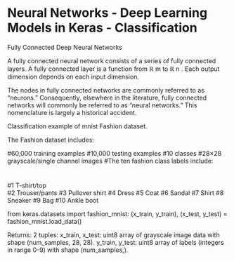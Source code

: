 # Neural Networks - Deep Learning Models in Keras - Classification 
Fully Connected Deep Neural Networks

A fully connected neural network consists of a series of fully connected layers. A fully connected layer is a function from ℝ m to ℝ n . Each output dimension depends on each input dimension. 


The nodes in fully connected networks are commonly referred to as “neurons.” Consequently, elsewhere in the literature, fully connected networks will commonly be referred to as “neural networks.” This nomenclature is largely a historical accident.


Classification example of mnist Fashion dataset.


The Fashion dataset includes:

#60,000 training examples
#10,000 testing examples
#10 classes
#28×28 grayscale/single channel images
#The ten fashion class labels include:
#
#1     T-shirt/top  
#2     Trouser/pants
#3     Pullover shirt
#4     Dress
#5     Coat
#6     Sandal
#7     Shirt
#8     Sneaker
#9     Bag
#10    Ankle boot

from keras.datasets import fashion_mnist:
(x_train, y_train), (x_test, y_test) = fashion_mnist.load_data()

Returns:
2 tuples:
x_train, x_test: uint8 array of grayscale image data with shape (num_samples, 28, 28).
y_train, y_test: uint8 array of labels (integers in range 0-9) with shape (num_samples,).
